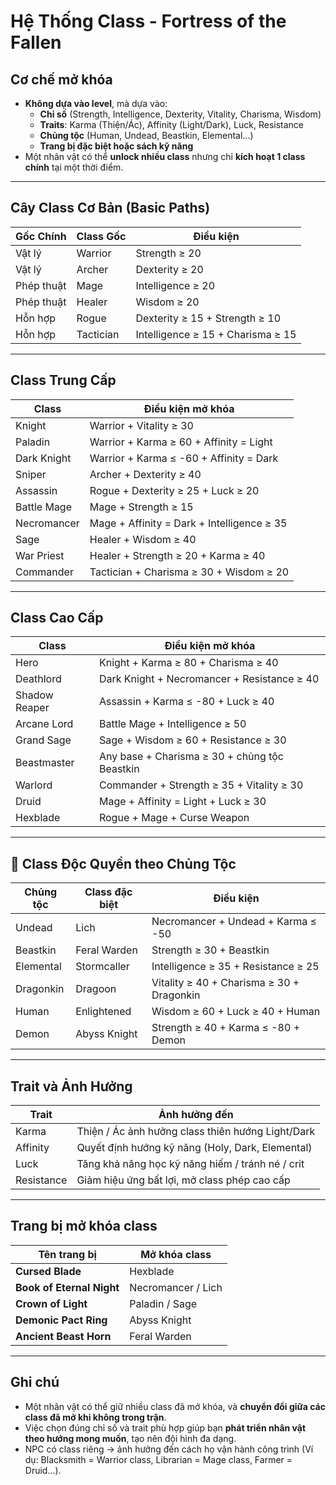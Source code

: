 # Hệ Thống Class - Fortress of the Fallen

## Cơ chế mở khóa

- **Không dựa vào level**, mà dựa vào:
  - **Chỉ số** (Strength, Intelligence, Dexterity, Vitality, Charisma, Wisdom)
  - **Traits**: Karma (Thiện/Ác), Affinity (Light/Dark), Luck, Resistance
  - **Chủng tộc** (Human, Undead, Beastkin, Elemental...)
  - **Trang bị đặc biệt hoặc sách kỹ năng**
- Một nhân vật có thể **unlock nhiều class** nhưng chỉ **kích hoạt 1 class chính** tại một thời điểm.

---

## Cây Class Cơ Bản (Basic Paths)

| Gốc Chính  | Class Gốc            | Điều kiện                                 |
|-----------|----------------------|-------------------------------------------|
| Vật lý     | Warrior              | Strength ≥ 20                              |
| Vật lý     | Archer               | Dexterity ≥ 20                             |
| Phép thuật | Mage                 | Intelligence ≥ 20                          |
| Phép thuật | Healer               | Wisdom ≥ 20                                |
| Hỗn hợp    | Rogue                | Dexterity ≥ 15 + Strength ≥ 10             |
| Hỗn hợp    | Tactician            | Intelligence ≥ 15 + Charisma ≥ 15          |

---

## Class Trung Cấp 

| Class                 | Điều kiện mở khóa |
|-----------------------|------------------|
| Knight                | Warrior + Vitality ≥ 30            |
| Paladin               | Warrior + Karma ≥ 60 + Affinity = Light |
| Dark Knight           | Warrior + Karma ≤ -60 + Affinity = Dark |
| Sniper                | Archer + Dexterity ≥ 40            |
| Assassin              | Rogue + Dexterity ≥ 25 + Luck ≥ 20 |
| Battle Mage           | Mage + Strength ≥ 15               |
| Necromancer           | Mage + Affinity = Dark + Intelligence ≥ 35 |
| Sage                  | Healer + Wisdom ≥ 40               |
| War Priest            | Healer + Strength ≥ 20 + Karma ≥ 40 |
| Commander             | Tactician + Charisma ≥ 30 + Wisdom ≥ 20 |

---

## Class Cao Cấp 

| Class                 | Điều kiện mở khóa |
|-----------------------|------------------|
| Hero                  | Knight + Karma ≥ 80 + Charisma ≥ 40 |
| Deathlord             | Dark Knight + Necromancer + Resistance ≥ 40 |
| Shadow Reaper         | Assassin + Karma ≤ -80 + Luck ≥ 40 |
| Arcane Lord           | Battle Mage + Intelligence ≥ 50     |
| Grand Sage            | Sage + Wisdom ≥ 60 + Resistance ≥ 30 |
| Beastmaster           | Any base + Charisma ≥ 30 + chủng tộc Beastkin |
| Warlord               | Commander + Strength ≥ 35 + Vitality ≥ 30 |
| Druid                 | Mage + Affinity = Light + Luck ≥ 30 |
| Hexblade              | Rogue + Mage + Curse Weapon         |

---

## 🧬 Class Độc Quyền theo Chủng Tộc

| Chủng tộc   | Class đặc biệt      | Điều kiện |
|-------------|---------------------|-----------|
| Undead      | Lich                | Necromancer + Undead + Karma ≤ -50 |
| Beastkin    | Feral Warden        | Strength ≥ 30 + Beastkin           |
| Elemental   | Stormcaller         | Intelligence ≥ 35 + Resistance ≥ 25 |
| Dragonkin   | Dragoon             | Vitality ≥ 40 + Charisma ≥ 30 + Dragonkin |
| Human       | Enlightened         | Wisdom ≥ 60 + Luck ≥ 40 + Human    |
| Demon       | Abyss Knight        | Strength ≥ 40 + Karma ≤ -80 + Demon |

---

## Trait và Ảnh Hưởng

| Trait       | Ảnh hưởng đến |
|-------------|----------------|
| Karma       | Thiện / Ác ảnh hưởng class thiên hướng Light/Dark |
| Affinity    | Quyết định hướng kỹ năng (Holy, Dark, Elemental) |
| Luck        | Tăng khả năng học kỹ năng hiếm / tránh né / crit |
| Resistance  | Giảm hiệu ứng bất lợi, mở class phép cao cấp |

---

## Trang bị mở khóa class

| Tên trang bị           | Mở khóa class |
|------------------------|---------------|
| **Cursed Blade**       | Hexblade      |
| **Book of Eternal Night** | Necromancer / Lich |
| **Crown of Light**     | Paladin / Sage |
| **Demonic Pact Ring**  | Abyss Knight |
| **Ancient Beast Horn** | Feral Warden |

---

## Ghi chú

- Một nhân vật có thể giữ nhiều class đã mở khóa, và **chuyển đổi giữa các class đã mở khi không trong trận**.
- Việc chọn đúng chỉ số và trait phù hợp giúp bạn **phát triển nhân vật theo hướng mong muốn**, tạo nên đội hình đa dạng.
- NPC có class riêng → ảnh hưởng đến cách họ vận hành công trình (Ví dụ: Blacksmith = Warrior class, Librarian = Mage class, Farmer = Druid…).

